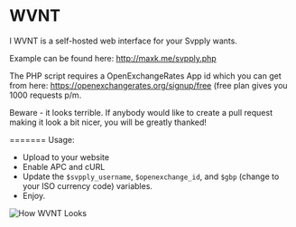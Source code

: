 WVNT
====

I WVNT is a self-hosted web interface for your Svpply wants. 

Example can be found here: http://maxk.me/svpply.php

The PHP script requires a OpenExchangeRates App id which you can get from here: https://openexchangerates.org/signup/free (free plan gives you 1000 requests p/m.

Beware - it looks terrible. If anybody would like to create a pull request making it look a bit nicer, you will be greatly thanked!

=======
Usage:

 - Upload to your website
 - Enable APC and cURL
 - Update the `$svpply_username`, `$openexchange_id`, and `$gbp` (change to your ISO currency code) variables.
 - Enjoy.

![How WVNT Looks](http://d.pr/i/63w8+ "How WVNT Looks")
